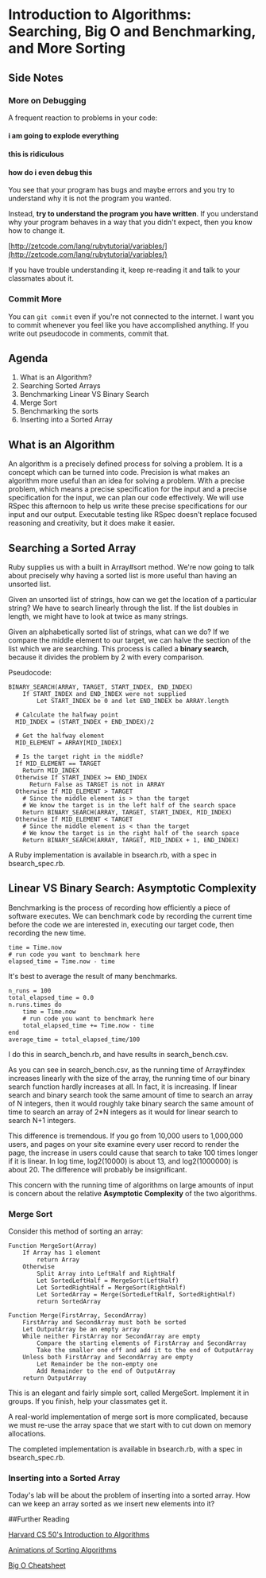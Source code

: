 # Introduction to Algorithms: Searching, Big O and Benchmarking, and More Sorting

## Side Notes

### More on Debugging
A frequent reaction to problems in your code:
#### i am going to explode everything
#### this is ridiculous
#### how do i even debug this

You see that your program has bugs and maybe errors and you try to understand why it is not the program you wanted.

Instead, __try to understand the program you have written__.  If you understand why your program behaves in a way that you didn't expect, then you know how to change it.

[http://zetcode.com/lang/rubytutorial/variables/](http://zetcode.com/lang/rubytutorial/variables/)

If you have trouble understanding it, keep re-reading it and talk to your classmates about it.

### Commit More
You can `git commit` even if you're not connected to the internet.  I want you to commit whenever you feel like you have accomplished anything.  If you write out pseudocode in comments, commit that.

## Agenda

1. What is an Algorithm?
1. Searching Sorted Arrays
1. Benchmarking Linear VS Binary Search
1. Merge Sort
1. Benchmarking the sorts
1. Inserting into a Sorted Array

## What is an Algorithm
An algorithm is a precisely defined process for solving a problem.
It is a concept which can be turned into code.
Precision is what makes an algorithm more useful than an idea for solving a problem.
With a precise problem, which means a precise specification for the input and a precise specification for the input, we can plan our code effectively.  We will use RSpec this afternoon to help us write these precise specifications for our input and our output.  Executable testing like RSpec doesn't replace focused reasoning and creativity, but it does make it easier.

## Searching a Sorted Array
Ruby supplies us with a built in Array#sort method.  We're now going to talk about precisely why having a sorted list is more useful than having an unsorted list.

Given an unsorted list of strings, how can we get the location of a particular string?  We have to search linearly through the list.  If the list doubles in length, we might have to look at twice as many strings.

Given an alphabetically sorted list of strings, what can we do? If we compare the middle element to our target, we can halve the section of the list which we are searching.  This process is called a __binary search__, because it divides the problem by 2 with every comparison.

Pseudocode:

```
BINARY_SEARCH(ARRAY, TARGET, START_INDEX, END_INDEX)
	If START_INDEX and END_INDEX were not supplied
		Let START_INDEX be 0 and let END_INDEX be ARRAY.length
	
  # Calculate the halfway point
  MID_INDEX = (START_INDEX + END_INDEX)/2

  # Get the halfway element
  MID_ELEMENT = ARRAY[MID_INDEX]

  # Is the target right in the middle?
  If MID_ELEMENT == TARGET
    Return MID_INDEX
  Otherwise If START_INDEX >= END_INDEX
  	  Return False as TARGET is not in ARRAY
  Otherwise If MID_ELEMENT > TARGET
    # Since the middle element is > than the target
    # We know the target is in the left half of the search space
    Return BINARY_SEARCH(ARRAY, TARGET, START_INDEX, MID_INDEX)
  Otherwise If MID_ELEMENT < TARGET
    # Since the middle element is < than the target
    # We know the target is in the right half of the search space
    Return BINARY_SEARCH(ARRAY, TARGET, MID_INDEX + 1, END_INDEX)
```

A Ruby implementation is available in bsearch.rb, with a spec in bsearch_spec.rb.

## Linear VS Binary Search: Asymptotic Complexity
Benchmarking is the process of recording how efficiently a piece of software executes.  We can benchmark code by recording the current time before the code we are interested in, executing our target code, then recording the new time.

```
time = Time.now
# run code you want to benchmark here
elapsed_time = Time.now - time
```

It's best to average the result of many benchmarks.

```
n_runs = 100
total_elapsed_time = 0.0
n.runs.times do
	time = Time.now
	# run code you want to benchmark here
	total_elapsed_time += Time.now - time
end
average_time = total_elapsed_time/100
```

I do this in search_bench.rb, and have results in search_bench.csv.

As you can see in search_bench.csv, as the running time of Array#index increases linearly with the size of the array, the running time of our binary search function hardly increases at all.  In fact, it is increasing.  If linear search and binary search took the same amount of time to search an array of N integers, then it would roughly take binary search the same amount of time to search an array of 2*N integers as it would for linear search to search N+1 integers.  

This difference is tremendous.  If you go from 10,000 users to 1,000,000 users, and pages on your site examine every user record to render the page, the increase in users could cause that search to take 100 times longer if it is linear.  In log time, log2(10000) is about 13, and log2(1000000) is about 20.  The difference will probably be insignificant.

This concern with the running time of algorithms on large amounts of input is concern about the relative __Asymptotic Complexity__ of the two algorithms.  

### Merge Sort
Consider this method of sorting an array:

```
Function MergeSort(Array)
	If Array has 1 element
		return Array
	Otherwise
		Split Array into LeftHalf and RightHalf
		Let SortedLeftHalf = MergeSort(LeftHalf)
		Let SortedRightHalf = MergeSort(RightHalf)
		Let SortedArray = Merge(SortedLeftHalf, SortedRightHalf)
		return SortedArray

Function Merge(FirstArray, SecondArray)
	FirstArray and SecondArray must both be sorted
	Let OutputArray be an empty array
	While neither FirstArray nor SecondArray are empty
		Compare the starting elements of FirstArray and SecondArray
		Take the smaller one off and add it to the end of OutputArray
	Unless both FirstArray and SecondArray are empty
		Let Remainder be the non-empty one
		Add Remainder to the end of OutputArray
	return OutputArray
```

This is an elegant and fairly simple sort, called MergeSort.  Implement it in groups.  If you finish, help your classmates get it.

A real-world implementation of merge sort is more complicated, because we must re-use the array space that we start with to cut down on memory allocations.

The completed implementation is available in bsearch.rb, with a spec in bsearch_spec.rb.

### Inserting into a Sorted Array

Today's lab will be about the problem of inserting into a sorted array.  How can we keep an array sorted as we insert new elements into it?

##Further Reading 

[Harvard CS 50's Introduction to Algorithms](https://www.youtube.com/watch?v=MwFMs9GQMGY&list=PLF8A834F810575A94&index=7)

[Animations of Sorting Algorithms](http://www.sorting-algorithms.com/)

[Big O Cheatsheet](http://bigocheatsheet.com/)
